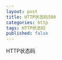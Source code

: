 ```yaml
---
layout: post
title: HTTP状态码500
categories: http
tags: HTTP状态码
published: false
---
```


HTTP状态码